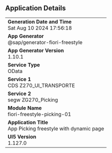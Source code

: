 ## Application Details
|               |
| ------------- |
|**Generation Date and Time**<br>Sat Aug 10 2024 17:56:18|
|**App Generator**<br>@sap/generator-fiori-freestyle|
|**App Generator Version**<br>1.10.1|
|**Service Type**<br>OData|
|**Service 1**<br>CDS Z270_UI_TRANSPORTE|
|**Service 2**<br>segw ZG270_Picking|
|**Module Name**<br>fiori-freestyle-picking-01|
|**Application Title**<br>App Picking freestyle with dynamic page|
|**UI5 Version**<br>1.127.0|
